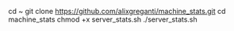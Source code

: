 cd ~
git clone https://github.com/alixgreganti/machine_stats.git
cd machine_stats
chmod +x server_stats.sh
./server_stats.sh